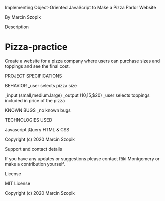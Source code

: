Implementing Object-Oriented JavaScript to Make a Pizza Parlor Website 


By Marcin Szopik

Description

# Pizza-practice

Create a website for a pizza company where users can purchase sizes and toppings and see the final cost.


PROJECT SPECIFICATIONS

BEHAVIOR
_user selects pizza size 

_input (small,medium.large)
_output ($10,$15,$20)
_user selects toppings included in price of the pizza
 
 
KNOWN BUGS
_no known bugs


TECHNOLOGIES USED

Javascript
jQuery
HTML & CSS


Copyright (c) 2020 Marcin Szopik














Support and contact details

If you have any updates or suggestions please contact Riki Montgomery or make a contribution yourself.

License

MIT License

Copyright (c) 2020 Marcin Szopik
